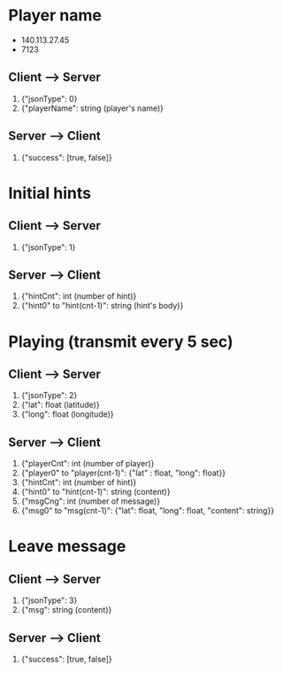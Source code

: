 Player name
===

- 140.113.27.45
- 7123

Client --> Server
---
1. {"jsonType": 0}
2. {"playerName": string (player's name)}

Server --> Client
---
1. {"success": [true, false]}

Initial hints
===

Client --> Server
---
1. {"jsonType": 1}

Server --> Client
---
1. {"hintCnt": int (number of hint)}
2. {"hint0" to "hint(cnt-1)": string (hint's body)}

Playing (transmit every 5 sec)
===

Client --> Server
---
1. {"jsonType": 2}
2. {"lat": float (latitude)}
3. {"long": float (longitude)}

Server --> Client
---
1. {"playerCnt": int (number of player)}
2. {"player0" to "player(cnt-1)": {"lat" : float, "long": float}}
3. {"hintCnt": int (number of hint)}
4. {"hint0" to "hint(cnt-1)": string (content)}
5. {"msgCng": int (number of message)}
6. {"msg0" to "msg(cnt-1)": {"lat": float, "long": float, "content": string}}

Leave message
===

Client --> Server
---
1. {"jsonType": 3}
2. {"msg": string (content)}

Server --> Client
---
1. {"success": [true, false]}
